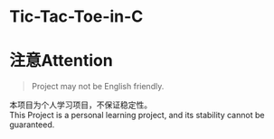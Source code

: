 # Tic-Tac-Toe-in-C
# 注意Attention
> Project may not be English friendly.<br>

本项目为个人学习项目，不保证稳定性。<br>
This Project is a personal learning project, and its stability cannot be guaranteed.<br>